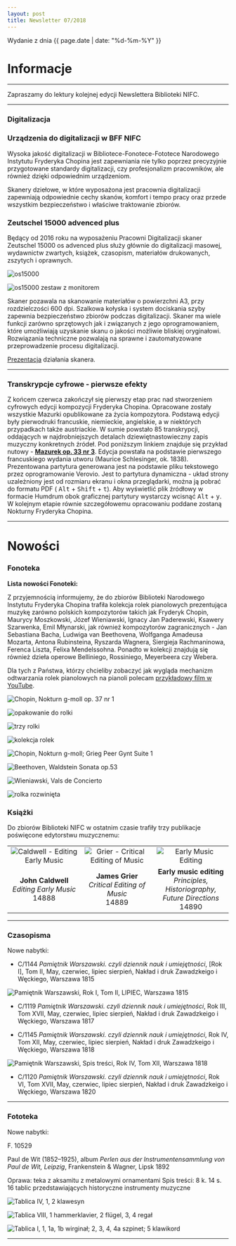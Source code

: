 ```yaml
---
layout: post
title: Newsletter 07/2018
---
```


Wydanie z dnia {{ page.date | date: "%d-%m-%Y" }}

# Informacje

---

Zapraszamy do lektury kolejnej edycji Newslettera Biblioteki NIFC.




---

### Digitalizacja

### Urządzenia do digitalizacji w BFF NIFC

Wysoka jakość digitalizacji w Bibliotece-Fonotece-Fototece Narodowego Instytutu Fryderyka Chopina jest zapewniania nie tylko poprzez precyzyjnie przygotowane standardy digitalizacji, czy profesjonalizm pracowników, ale również dzięki odpowiednim urządzeniom.

Skanery dziełowe, w które wyposażona jest pracownia digitalizacji zapewniają odpowiednie cechy skanów, komfort i tempo pracy oraz przede wszystkim bezpieczeństwo i właściwe traktowanie zbiorów.


### Zeutschel 15000 advenced plus

Będący od 2016 roku na wyposażeniu Pracowni Digitalizacji skaner Zeutschel 15000 os advenced plus służy głównie do digitalizacji masowej, wydawnictw zwartych, książek, czasopism, materiałów drukowanych, zszytych i oprawnych.

![os15000](https://nifcbff.github.io/images/2018-06_DK_001.png?raw=true)


![os15000 zestaw z monitorem](https://nifcbff.github.io/images/2018-06_DK_002.png?raw=true)


Skaner pozawala na skanowanie materiałów o powierzchni A3, przy rozdzielczości 600 dpi.
Szalkowa kołyska i system dociskania szyby zapewnia bezpieczeństwo zbiorów podczas digitalizacji.
Skaner ma wiele funkcji zarówno sprzętowych jak i związanych z jego oprogramowaniem, które umożliwiają uzyskanie skanu o jakości możliwie bliskiej oryginałowi.
Rozwiązania techniczne pozwalają na sprawne i zautomatyzowane przeprowadzenie procesu digitalizacji.

[Prezentacja](https://www.youtube.com/watch?v=yk2FJVLmvQg) działania skanera.

---

### Transkrypcje cyfrowe - pierwsze efekty

Z końcem czerwca zakończył się pierwszy etap prac nad stworzeniem cyfrowych edycji kompozycji Fryderyka Chopina.
Opracowane zostały wszystkie Mazurki opublikowane za życia kompozytora.
Podstawą edycji były pierwodruki francuskie, niemieckie, angielskie, a w niektórych przypadkach także austriackie.
W sumie powstało 85 transkrypcji, oddających w najdrobniejszych detalach dziewiętnastowieczny zapis muzyczny konkretnych źródeł.
Pod poniższym linkiem znajduje się przykład nutowy - [**Mazurek op. 33 nr 3**](https://verovio.humdrum.org/?file=https://raw.githubusercontent.com/nifcbff/nifcbff.github.io/master/033-1a-Sm-003.krn&k=y).
Edycja powstała na podstawie pierwszego francuskiego wydania utworu (Maurice Schlesinger, ok. 1838).
Prezentowana partytura generowana jest na podstawie pliku tekstowego przez oprogramowanie Verovio. Jest to partytura dynamiczna - układ strony uzależniony jest od rozmiaru ekranu i okna przeglądarki, można ją pobrać do formatu PDF ( <kbd>Alt</kbd> +  <kbd>Shift</kbd> + <kbd>t</kbd>).
Aby wyświetlić plik źródłowy w formacie Humdrum obok graficznej partytury wystarczy wcisnąć <kbd>Alt</kbd> + <kbd>y</kbd>.
W kolejnym etapie równie szczegółowemu opracowaniu poddane zostaną Nokturny Fryderyka Chopina.


---

# Nowości

### Fonoteka

 **Lista nowości Fonoteki:**

 Z przyjemnością informujemy, że do zbiorów Biblioteki Narodowego Instytutu Fryderyka Chopina trafiła kolekcja rolek pianolowych prezentująca muzykę zarówno polskich kompozytorów takich jak Fryderyk Chopin, Maurycy Moszkowski, Józef Wieniawski, Ignacy Jan Paderewski, Ksawery Szarwenka, Emil Młynarski, jak również kompozytorów zagranicznych - Jan Sebastiana Bacha, Ludwiga van Beethovena, Wolfganga Amadeusa Mozarta, Antona Rubinsteina, Ryszarda Wagnera, Siergieja Rachmaninowa, Ferenca Liszta, Felixa Mendelssohna.
 Ponadto w kolekcji znajdują się również dzieła operowe Belliniego, Rossiniego, Meyerbeera czy Webera.

 Dla tych z Państwa, którzy chcieliby zobaczyć jak wygląda mechanizm odtwarzania rolek pianolowych na pianoli polecam [przykładowy film w YouTube](https://www.youtube.com/watch?v=K7tP6FW6cVM).



 ![Chopin, Nokturn g-moll op. 37 nr 1](https://nifcbff.github.io/images/2018-06_MW_001.png?raw=true)

 ![opakowanie do rolki](https://nifcbff.github.io/images/2018-06_MW_002.png?raw=true)

 ![trzy rolki](https://nifcbff.github.io/images/2018-06_MW_003.png?raw=true)

 ![kolekcja rolek](https://nifcbff.github.io/images/2018-06_MW_004.png?raw=true)

 ![Chopin, Nokturn g-moll; Grieg Peer Gynt Suite 1](https://nifcbff.github.io/images/2018-06_MW_005.png?raw=true)

 ![Beethoven, Waldstein Sonata op.53](https://nifcbff.github.io/images/2018-06_MW_006.png?raw=true)

 ![Wieniawski, Vals de Concierto](https://nifcbff.github.io/images/2018-06_MW_007.png?raw=true)

 ![rolka rozwinięta](https://nifcbff.github.io/images/2018-06_MW_008.png?raw=true)


### Książki

Do zbiorów Biblioteki NIFC w ostatnim czasie trafiły trzy publikacje poświęcone edytorstwu muzycznemu:

||||
|:---:|:---:|:---:|
|![Caldwell - Editing Early Music](https://nifcbff.github.io/images/2018-06_JI_001.png?raw=true)|![Grier - Critical Editing of Music](https://nifcbff.github.io/images/2018-06_JI_002.png?raw=true)|![Early Music Editing](https://nifcbff.github.io/images/2018-06_JI_003.png?raw=true)|
|**John Caldwell**<br>*Editing Early Music*<br>14888|**James Grier**<br>*Critical Editing of Music*<br>14889|**Early music editing**<br>*Principles, Historiography,<br>Future Directions*<br>14890|


---

### Czasopisma

Nowe nabytki:

- C/1144
*Pamiętnik Warszawski. czyli dziennik nauk i umiejętności*, [Rok I], Tom II, May, czerwiec, lipiec sierpień, Nakład i druk Zawadzkeigo i Węckiego, Warszawa 1815

![Pamiętnik Warszawski, Rok I, Tom II, LIPIEC, Warszawa 1815](https://nifcbff.github.io/images/2018-06_MCH_002.png?raw=true)


- C/1119
*Pamiętnik Warszawski. czyli dziennik nauk i umiejętności*, Rok III, Tom XVII, May, czerwiec, lipiec sierpień, Nakład i druk Zawadzkeigo i Węckiego, Warszawa 1817


- C/1145
*Pamiętnik Warszawski. czyli dziennik nauk i umiejętności*, Rok IV, Tom XII, May, czerwiec, lipiec sierpień, Nakład i druk Zawadzkeigo i Węckiego, Warszawa 1818

![Pamiętnik Warszawski, Spis treści, Rok IV, Tom XII, Warszawa 1818](https://nifcbff.github.io/images/2018-06_MCH_001.png?raw=true)


- C/1120
*Pamiętnik Warszawski. czyli dziennik nauk i umiejętności*, Rok VI, Tom XVII, May, czerwiec, lipiec sierpień, Nakład i druk Zawadzkeigo i Węckiego, Warszawa 1820

---

### Fototeka

Nowe nabytki:

F. 10529

Paul de Wit (1852–1925), album *Perlen aus der Instrumentensammlung von Paul de Wit, Leipzig*, Frankenstein & Wagner, Lipsk 1892

Oprawa: teka z aksamitu z metalowymi ornamentami
Spis treści:  8 k. 14 s.
16 tablic przedstawiających historyczne instrumenty muzyczne

![Tablica IV, 1, 2 klawesyn](https://nifcbff.github.io/images/2018-06_MCH_003.png?raw=true)

![Tablica VIII, 1 hammerklavier, 2 flügel, 3, 4 regał](https://nifcbff.github.io/images/2018-06_MCH_004.png?raw=true)

![Tablica I, 1, 1a, 1b wirginał; 2, 3, 4, 4a szpinet; 5 klawikord](https://nifcbff.github.io/images/2018-06_MCH_005.png?raw=true)


---
